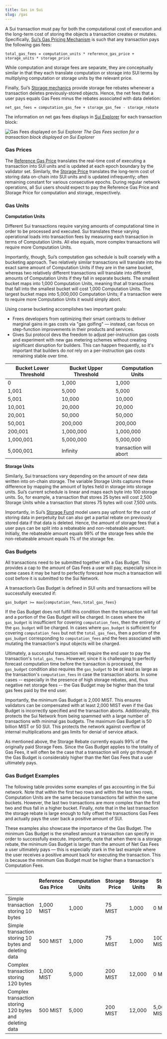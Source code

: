 ```yaml
---
title: Gas in Sui
slug: /gas
---
```


A Sui transaction must pay for both the computational cost of execution and the long-term cost of storing the objects a transaction creates or mutates. Specifically, [Sui’s Gas Pricing Mechanism](gas-pricing.md) is such that any transaction pays the following gas fees:

`total_gas_fees = computation_units * reference_gas_price + storage_units * storage_price`

While computation and storage fees are separate, they are conceptually similar in that they each translate computation or storage into SUI terms by multiplying computation or storage units by the relevant price.

Finally, Sui’s [Storage mechanics](https://docs.sui.io/learn/tokenomics/storage-fund#storage-fund-rewards) provide storage fee rebates whenever a transaction deletes previously-stored objects. Hence, the net fees that a user pays equals Gas Fees minus the rebates associated with data deletion:

`net_gas_fees = computation_gas_fee + storage_gas_fee - storage_rebate`

The information on net gas fees displays in [Sui Explorer](https://suiexplorer.com/) for each transaction block:

![Gas Fees displayed on Sui Explorer](../../../static/img/gas-fees-explorer.png "The Gas Fees section displayed on Sui Explorer") _The Gas Fees section for a transaction block displayed on Sui Explorer_

### Gas Prices

The [Reference Gas Price](https://docs.sui.io/learn/tokenomics/gas-pricing#computation-gas-prices) translates the real-time cost of executing a transaction into SUI units and is updated at each epoch boundary by the validator set. Similarly, the [Storage Price](https://docs.sui.io/learn/tokenomics/gas-pricing#storage-gas-prices) translates the long-term cost of storing data on-chain into SUI units and is updated infrequently; often remaining constant for various consecutive epochs. During regular network operations, all Sui users should expect to pay the Reference Gas Price and Storage Price for computation and storage, respectively.

### Gas Units

**Computation Units**

Different Sui transactions require varying amounts of computational time in order to be processed and executed. Sui translates these varying operational loads into transaction fees by measuring each transaction in terms of Computation Units. All else equals, more complex transactions will require more Computation Units.

Importantly, though, Sui’s computation gas schedule is built coarsely with a bucketing approach. Two relatively similar transactions will translate into the exact same amount of Computation Units if they are in the same bucket, whereas two relatively different transactions will translate into different amounts of Computation Units if they fall in separate buckets. The smallest bucket maps into 1,000 Computation Units, meaning that all transactions that fall into the smallest bucket will cost 1,000 Computation Units. The largest bucket maps into 5,000,000 Computation Units; if a transaction were to require more Computation Units it would simply abort.

Using coarse bucketing accomplishes two important goals:

- Frees developers from optimizing their smart contracts to deliver marginal gains in gas costs via "gas golfing" — instead, can focus on step-function improvements in their products and services.
- Gives Sui protocol devs the freedom to adjust per-instruction gas costs and experiment with new gas metering schemes without creating significant disruption for builders. This can happen frequently, so it's important that builders do _not_ rely on a per-instruction gas costs remaining stable over time.

| Bucket Lower Threshold | Bucket Upper Threshold | Computation Units      |
| ---------------------- | ---------------------- | ---------------------- |
| 0                      | 1,000                  | 1,000                  |
| 1,001                  | 5,000                  | 5,000                  |
| 5,001                  | 10,000                 | 10,000                 |
| 10,001                 | 20,000                 | 20,000                 |
| 20,001                 | 50,000                 | 50,000                 |
| 50,001                 | 200,000                | 200,000                |
| 200,001                | 1,000,000              | 1,000,000              |
| 1,000,001              | 5,000,000              | 5,000,000              |
| 5,000,001              | Infinity               | transaction will abort |

**Storage Units**

Similarly, Sui transactions vary depending on the amount of new data written into on-chain storage. The variable Storage Units captures these difference by mapping the amount of bytes held in storage into storage units. Sui’s current schedule is linear and maps each byte into 100 storage units. So, for example, a transaction that stores 25 bytes will cost 2,500 Storage Units while a transaction that stores 75 bytes will cost 7,500 units.

Importantly, in Sui’s [Storage Fund](https://docs.sui.io/learn/tokenomics/storage-fund) model users pay upfront for the cost of storing data in perpetuity but can also get a partial rebate on previously stored data if that data is deleted. Hence, the amount of storage fees that a user pays can be split into a rebateable and non-rebateable amount. Initially, the rebateable amount equals 99% of the storage fees while the non-rebateable amount equals 1% of the storage fee.

### Gas Budgets

All transactions need to be submitted together with a Gas Budget. This provides a cap to the amount of Gas Fees a user will pay, especially since in some cases it may be hard to perfectly forecast how much a transaction will cost before it is submitted to the Sui Network.

A transaction’s Gas Budget is defined in SUI units and transactions will be successfully executed if:

`gas_budget >= max{computation_fees,total_gas_fees}`

If the Gas Budget does not fulfill this condition then the transaction will fail and a portion of the Gas Budget will be charged. In cases where the `gas_budget` is insufficient for covering `computation_fees`, then the entirety of the `gas_budget` will be charged. In cases where `gas_budget` is sufficient for covering `computation_fees` but not the `total_gas_fees`, then a portion of the `gas_budget` corresponding to `computation_fees` and the fees associated with mutating the transaction's input objects will be charged.

Ultimately, a successful transaction will require the end user to pay the transaction's `total_gas_fees`. However, since it is challenging to perfectly forecast computation time before the transaction is processed, the `gas_budget` condition also requires the `gas_budget` to be at least as large as the transaction's `computation_fees` in case the transaction aborts. In some cases -- especially in the presence of high storage rebates, and, thus negative net storage fees -- the Gas Budget may be higher than the total gas fees paid by the end user.

Importantly, the minimum Gas Budget is 2,000 MIST. This ensures validators can be compensated with at least 2,000 MIST even if the Gas Budget is incorrectly specified and the transaction aborts. Additionally, this protects the Sui Network from being spammed with a large number of transactions with minimal gas budgets. The maximum Gas Budget is 50 billion MIST or 50 SUI. This protects the network against overflow of internal multiplications and gas limits for denial of service attack.

As mentioned above, the Storage Rebate currently equals 99% of the originally paid Storage Fees. Since the Gas Budget applies to the totality of Gas Fees, it will often be the case that a transaction will only go through if the Gas Budget is considerably higher than the Net Gas Fees that a user ultimately pays.

### Gas Budget Examples

The following table provides some examples of gas accounting in the Sui network. Note that within the first two rows and within the last two rows, Computation Units are the same because transactions fall within the same buckets. However, the last two transactions are more complex than the first two and thus fall in a higher bucket. Finally, note that in the last transaction the storage rebate is large enough to fully offset the transactions Gas Fees and actually pays the user back a positive amount of SUI.

These examples also showcase the importance of the Gas Budget. The minimum Gas Budget is the smallest amount a transaction can specify in order to successfully execute. Importantly, note that when there is a storage rebate, the minimum Gas Budget is larger than the amount of Net Gas Fees a user ultimately pays — this is especially stark in the last example where the user receives a positive amount back for executing the transaction. This is because the minimum Gas Budget must be higher than a transaction's Computation Fees.

|                                                         | Reference Gas Price | Computation Units | Storage Price | Storage Units | Storage Rebate | Minimum Gas Budget | Net Gas Fees   |
| ------------------------------------------------------- | ------------------- | ----------------- | ------------- | ------------- | -------------- | ------------------ | -------------- |
| Simple transaction storing 10 bytes                     | 1,000 MIST          | 1,000             | 75 MIST       | 1,000         | 0 MIST         | 1,075,000 MIST     | 1,075,000 MIST |
| Simple transaction storing 10 bytes and deleting data   | 500 MIST            | 1,000             | 75 MIST       | 1,000         | 100,000 MIST   | 500,000 MIST       | 475,000 MIST   |
| Complex transaction storing 120 bytes                   | 1,000 MIST          | 5,000             | 200 MIST      | 12,000        | 0 MIST         | 7,400,000 MIST     | 7,400,000 MIST |
| Complex transaction storing 120 bytes and deleting data | 500 MIST            | 5,000             | 200 MIST      | 12,000        | 5,000,000 MIST | 2,500,000 MIST     | -100,000 MIST  |
